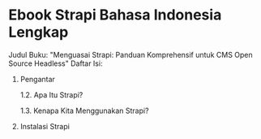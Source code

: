 # Ebook Strapi Bahasa Indonesia Lengkap
Judul Buku: "Menguasai Strapi: Panduan Komprehensif untuk CMS Open Source Headless"
Daftar Isi:
1. Pengantar

   1.2. Apa Itu Strapi?

   1.3. Kenapa Kita Menggunakan Strapi?
   
3. Instalasi Strapi
